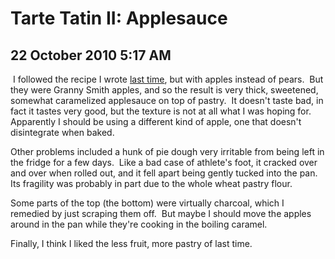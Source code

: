 # Tarte Tatin II: Applesauce
## 22 October 2010 5:17 AM

 I followed the recipe I wrote [last time][1], but with apples instead of pears.  But they were Granny Smith apples, and so the result is very thick, sweetened, somewhat caramelized applesauce on top of pastry.  It doesn't taste bad, in fact it tastes very good, but the texture is not at all what I was hoping for.  Apparently I should be using a different kind of apple, one that doesn't disintegrate when baked.

Other problems included a hunk of pie dough very irritable from being left in the fridge for a few days.  Like a bad case of athlete's foot, it cracked over and over when rolled out, and it fell apart being gently tucked into the pan.  Its fragility was probably in part due to the whole wheat pastry flour.

Some parts of the top (the bottom) were virtually charcoal, which I remedied by just scraping them off.  But maybe I should move the apples around in the pan while they're cooking in the boiling caramel.

Finally, I think I liked the less fruit, more pastry of last time.


   [1]: http://sometimestheycook.blogspot.com/2010/10/pear-honey-tarte-tatin.html
